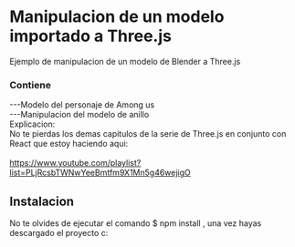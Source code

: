 # Manipulacion de un modelo importado a Three.js
Ejemplo de manipulacion de un modelo de Blender a Three.js 

### Contiene 
---Modelo del personaje de Among us \
---Manipulacion del modelo de anillo \
Explicacion: \
No te pierdas los demas capitulos de la serie de Three.js en conjunto con React que estoy haciendo aqui: <br />  
https://www.youtube.com/playlist?list=PLjRcsbTWNwYeeBmtfm9X1Mn5g46wejigO 

## Instalacion 
No te olvides de ejecutar el comando $ npm install , una vez hayas descargado el proyecto c: 

